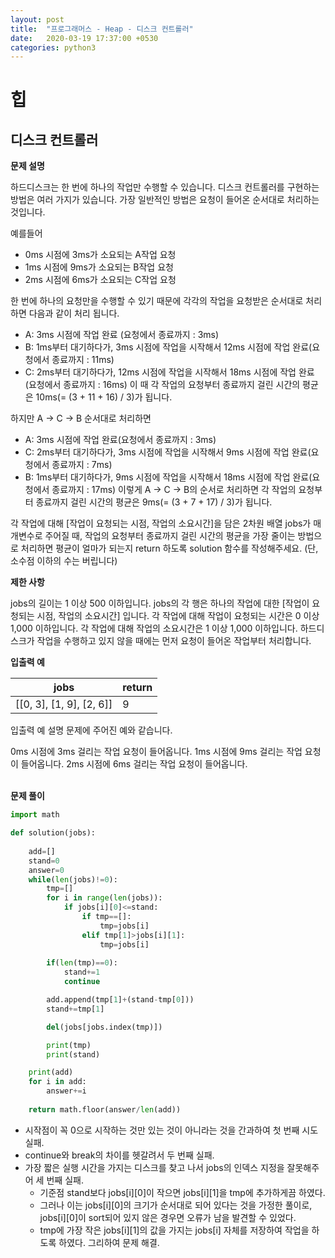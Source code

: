 ```yaml
---
layout: post
title:  "프로그래머스 - Heap - 디스크 컨트롤러"
date:   2020-03-19 17:37:00 +0530
categories: python3
---
```

힙
====
디스크 컨트롤러
----
**문제 설명**

하드디스크는 한 번에 하나의 작업만 수행할 수 있습니다. 디스크 컨트롤러를 구현하는 방법은 여러 가지가 있습니다. 가장 일반적인 방법은 요청이 들어온 순서대로 처리하는 것입니다.

예를들어

- 0ms 시점에 3ms가 소요되는 A작업 요청
- 1ms 시점에 9ms가 소요되는 B작업 요청
- 2ms 시점에 6ms가 소요되는 C작업 요청

한 번에 하나의 요청만을 수행할 수 있기 때문에 각각의 작업을 요청받은 순서대로 처리하면 다음과 같이 처리 됩니다.

- A: 3ms 시점에 작업 완료 (요청에서 종료까지 : 3ms)
- B: 1ms부터 대기하다가, 3ms 시점에 작업을 시작해서 12ms 시점에 작업 완료(요청에서 종료까지 : 11ms)
- C: 2ms부터 대기하다가, 12ms 시점에 작업을 시작해서 18ms 시점에 작업 완료(요청에서 종료까지 : 16ms)
이 때 각 작업의 요청부터 종료까지 걸린 시간의 평균은 10ms(= (3 + 11 + 16) / 3)가 됩니다.

하지만 A → C → B 순서대로 처리하면

- A: 3ms 시점에 작업 완료(요청에서 종료까지 : 3ms)
- C: 2ms부터 대기하다가, 3ms 시점에 작업을 시작해서 9ms 시점에 작업 완료(요청에서 종료까지 : 7ms)
- B: 1ms부터 대기하다가, 9ms 시점에 작업을 시작해서 18ms 시점에 작업 완료(요청에서 종료까지 : 17ms)
이렇게 A → C → B의 순서로 처리하면 각 작업의 요청부터 종료까지 걸린 시간의 평균은 9ms(= (3 + 7 + 17) / 3)가 됩니다.

각 작업에 대해 [작업이 요청되는 시점, 작업의 소요시간]을 담은 2차원 배열 jobs가 매개변수로 주어질 때, 작업의 요청부터 종료까지 걸린 시간의 평균을 가장 줄이는 방법으로 처리하면 평균이 얼마가 되는지 return 하도록 solution 함수를 작성해주세요. (단, 소수점 이하의 수는 버립니다)

**제한 사항**

jobs의 길이는 1 이상 500 이하입니다.
jobs의 각 행은 하나의 작업에 대한 [작업이 요청되는 시점, 작업의 소요시간] 입니다.
각 작업에 대해 작업이 요청되는 시간은 0 이상 1,000 이하입니다.
각 작업에 대해 작업의 소요시간은 1 이상 1,000 이하입니다.
하드디스크가 작업을 수행하고 있지 않을 때에는 먼저 요청이 들어온 작업부터 처리합니다.

**입출력 예**

jobs|return
--|--
[[0, 3], [1, 9], [2, 6]]|9
입출력 예 설명
문제에 주어진 예와 같습니다.

0ms 시점에 3ms 걸리는 작업 요청이 들어옵니다.
1ms 시점에 9ms 걸리는 작업 요청이 들어옵니다.
2ms 시점에 6ms 걸리는 작업 요청이 들어옵니다.
<br><br>


**문제 풀이**

```python
import math

def solution(jobs):
    
    add=[]
    stand=0
    answer=0
    while(len(jobs)!=0):
        tmp=[]
        for i in range(len(jobs)):
            if jobs[i][0]<=stand:
                if tmp==[]:
                    tmp=jobs[i]
                elif tmp[1]>jobs[i][1]:
                    tmp=jobs[i]             
                
        if(len(tmp)==0):
            stand+=1
            continue

        add.append(tmp[1]+(stand-tmp[0]))
        stand+=tmp[1]

        del(jobs[jobs.index(tmp)])

        print(tmp)
        print(stand)

    print(add)
    for i in add:
        answer+=i
        
    return math.floor(answer/len(add))
```
- 시작점이 꼭 0으로 시작하는 것만 있는 것이 아니라는 것을 간과하여 첫 번째 시도 실패.
- continue와 break의 차이를 헷갈려서 두 번째 실패.
- 가장 짧은 실행 시간을 가지는 디스크를 찾고 나서 jobs의 인덱스 지정을 잘못해주어 세 번째 실패.
	* 기준점 stand보다 jobs[i][0]이 작으면 jobs[i][1]을 tmp에 추가하게끔 하였다.
	* 그러나 이는 jobs[i][0]의 크기가 순서대로 되어 있다는 것을 가정한 풀이로, jobs[i][0]이 sort되어 있지 않은 경우면 오류가 남을 발견할 수 있었다.
	* tmp에 가장 작은 jobs[i][1]의 값을 가지는 jobs[i] 자체를 저장하여 작업을 하도록 하였다. 그리하여 문제 해결.